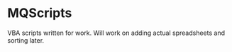 # MQScripts

VBA scripts written for work. Will work on adding actual spreadsheets and sorting later.